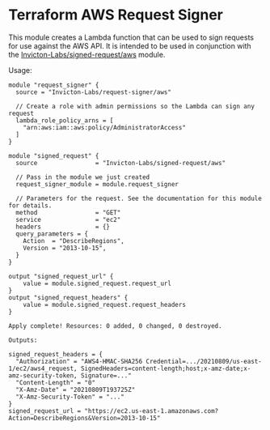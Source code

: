 # Terraform AWS Request Signer

This module creates a Lambda function that can be used to sign requests for use against the AWS API. It is intended to be used in conjunction with the [Invicton-Labs/signed-request/aws](https://registry.terraform.io/modules/Invicton-Labs/signed-request/aws/latest) module.

Usage:

```
module "request_signer" {
  source = "Invicton-Labs/request-signer/aws"

  // Create a role with admin permissions so the Lambda can sign any request
  lambda_role_policy_arns = [
    "arn:aws:iam::aws:policy/AdministratorAccess"
  ]
}

module "signed_request" {
  source                = "Invicton-Labs/signed-request/aws"

  // Pass in the module we just created
  request_signer_module = module.request_signer

  // Parameters for the request. See the documentation for this module for details.
  method                = "GET"
  service               = "ec2"
  headers               = {}
  query_parameters = {
    Action  = "DescribeRegions",
    Version = "2013-10-15",
  }
}

output "signed_request_url" {
    value = module.signed_request.request_url
}
output "signed_request_headers" {
    value = module.signed_request.request_headers
}
```

```
Apply complete! Resources: 0 added, 0 changed, 0 destroyed.

Outputs:

signed_request_headers = {
  "Authorization" = "AWS4-HMAC-SHA256 Credential=.../20210809/us-east-1/ec2/aws4_request, SignedHeaders=content-length;host;x-amz-date;x-amz-security-token, Signature=..."
  "Content-Length" = "0"
  "X-Amz-Date" = "20210809T193725Z"
  "X-Amz-Security-Token" = "..."
}
signed_request_url = "https://ec2.us-east-1.amazonaws.com?Action=DescribeRegions&Version=2013-10-15"
```